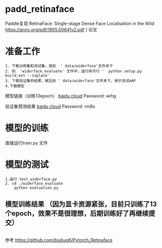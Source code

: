 # padd_retinaface


Paddle复现 RetinaFace: Single-stage Dense Face Localisation in the Wild  https://arxiv.org/pdf/1905.00641v2.pdf )  论文

# 准备工作
```
1. 下载训练集和测试集，放到  ' data/widerface'文件夹下
2. 到  'widerface_evaluate' 文件中，运行命令行 '  python setup.py build_ext --inplace'
3. 下载验证集的结果，解压到 ' data/widerface'文件夹下，用于测试mAP
4.下载模型
```

模型链接（训练13epoch）
[baidu cloud](https://pan.baidu.com/s/1s6po5aQzQMRLzpmBlq-rfA) Password: wihg

验证集预测结果
[baidu cloud](https://pan.baidu.com/s/1p5ffgic8-L_BXd8LawAYSQ)  Password: rm8s  

# 模型的训练

直接运行train.py 文件

# 模型的测试
```
1.运行 test_widerface.py 
2. cd ./widerface_evaluate
    python evaluation.py
```

## 模型训练结果 （因为显卡资源紧张，目前只训练了13个epoch，效果不是很理想，后期训练好了再继续提交）
```

```

参考
https://github.com/biubug6/Pytorch_Retinaface
